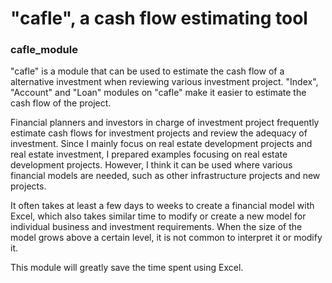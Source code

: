 # "cafle", a cash flow estimating tool

### cafle_module
"cafle" is a module that can be used to estimate the cash flow of a alternative investment when reviewing various investment project.
"Index", "Account" and "Loan" modules on "cafle" make it easier to estimate the cash flow of the project.

Financial planners and investors in charge of investment project frequently estimate cash flows for investment projects and review the adequacy of investment.
Since I mainly focus on real estate development projects and real estate investment, I prepared examples focusing on real estate development projects. However, I think it can be used where various financial models are needed, such as other infrastructure projects and new projects.

It often takes at least a few days to weeks to create a financial model with Excel, which also takes similar time to modify or create a new model for individual business and investment requirements. When the size of the model grows above a certain level, it is not common to interpret it or modify it.

This module will greatly save the time spent using Excel.